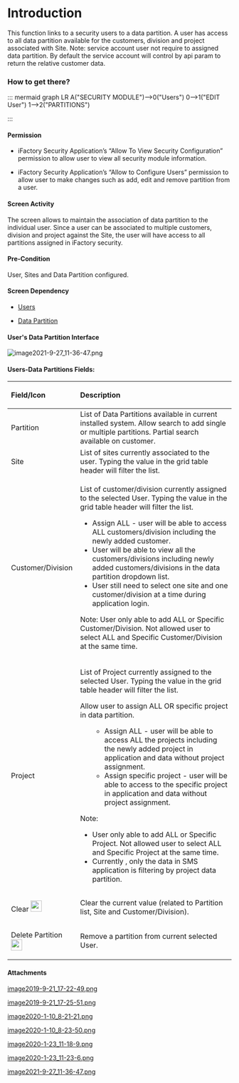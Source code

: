 # Introduction

This function links to a security users to a data partition. A user has access to all data partition available for the customers, division and project associated with Site.
Note: service account user not require to assigned data partition. By default the service account will control by api param to return the relative customer data.


### **How to get there?** 



::: mermaid
graph LR
A("SECURITY MODULE")-->0("Users")
0-->1("EDIT User")
1-->2("PARTITIONS")

:::


#### **Permission** 



- iFactory Security Application’s “Allow To View Security Configuration” permission to allow user to view all security module information.

- iFactory Security Application’s “Allow to Configure Users” permission to allow user to make changes such as add, edit and remove partition from a user.


#### Screen Activity


The screen allows to maintain the association of data partition to the individual user.
Since a user can be associated to multiple customers, division and project against the Site, the user will have access to all partitions assigned in iFactory security.


#### Pre-Condition


User, Sites and Data Partition configured.


#### Screen Dependency



- [Users](/iFactory-JGP-MES/iFactory-JGP-MES-Home/iFactory-JGP-MS/Security-and-App-Configuration/Users-Maintenance.md)


- [Data Partition](/iFactory-JGP-MES/iFactory-JGP-MES-Home/iFactory-JGP-MS/Security-and-App-Configuration/Data-Partitions.md)



#### User's Data Partition Interface


![image2021-9-27_11-36-47.png](/.attachments/99223061.png)




#### Users-Data Partitions Fields:


<table class="wrapped confluenceTable"><colgroup><col /><col /></colgroup><thead><tr><th style="text-align: left;" class="confluenceTh"><p>Field/Icon</p></th><th style="text-align: left;" class="confluenceTh"><p>Description</p></th></tr></thead><tbody><tr><td style="text-align: left;" class="confluenceTd">Partition</td><td style="text-align: left;" class="confluenceTd">List of Data Partitions available in current installed system. Allow search to add single or multiple partitions. Partial search available on customer.</td></tr><tr><td style="text-align: left;" class="confluenceTd">Site</td><td style="text-align: left;" class="confluenceTd">List of sites currently associated to the user. Typing the value in the grid table header will filter the list.</td></tr><tr><td style="text-align: left;" class="confluenceTd">Customer/Division</td><td style="text-align: left;" class="confluenceTd"><p>List of customer/division currently assigned to the selected User. Typing the value in the grid table header will filter the list.</p><ul><li><span>Assign ALL - user will be able to access ALL customers/division including the newly added customer.</span></li><li><span>User will be able to view all the customers/divisions including newly added customers/divisions in the data partition dropdown list.</span></li><li><span>User still need to select one site and one customer/division at a time during application login.</span></li></ul><p><span>Note: User only able to add ALL or Specific Customer/Division. Not allowed user to select ALL and Specific Customer/Division at the same time.</span></p></td></tr><tr><td colspan="1" class="confluenceTd">Project </td><td colspan="1" class="confluenceTd"><p>List of Project currently assigned to the selected User. Typing the value in the grid table header will filter the list.</p><p>Allow user to assign ALL OR specific project in data partition. </p><ol><ul><li><span>Assign ALL - user will be able to access ALL the projects including the newly added project in application and data without project assignment.</span></li><li><span>Assign specific project - user will be able to access to the specific project in application and data without project assignment.</span></li></ul></ol><p><span>Note: </span></p><ul><li><span>User only able to add ALL or Specific Project. Not allowed user to select ALL and Specific Project at the same time.</span></li><li><span>Currently , only the data in SMS application is filtering by project data partition.</span></li></ul></td></tr><tr><td style="text-align: left;" class="confluenceTd"><div class="content-wrapper"><p>Clear <span class="confluence-embedded-file-wrapper confluence-embedded-manual-size"><span class="confluence-embedded-file-wrapper confluence-embedded-manual-size"><img class="confluence-embedded-image confluence-thumbnail confluence-external-resource" width="25" src="attachments/thumbnails/57639258/57639262" data-image-src="http://usplnd0wiki01:8090/download/thumbnails/57639258/image2019-9-21-13-31-3.png?version=1&modificationDate=1569043863991&api=v2" /></span></span></p></div></td><td style="text-align: left;" class="confluenceTd">Clear the current value (related to Partition list, Site and Customer/Division).</td></tr><tr><td style="text-align: left;" class="confluenceTd"><div class="content-wrapper"><p>Delete Partition <span class="confluence-embedded-file-wrapper confluence-embedded-manual-size"><span class="confluence-embedded-file-wrapper confluence-embedded-manual-size"><img class="confluence-embedded-image confluence-thumbnail confluence-external-resource" width="25" src="attachments/thumbnails/57639258/57639264" data-image-src="http://usplnd0wiki01:8090/download/thumbnails/57639258/image2019-9-21-13-33-12.png?version=1&modificationDate=1569043992296&api=v2" /></span></span></p></div></td><td style="text-align: left;" class="confluenceTd">Remove a partition from current selected User.</td></tr></tbody></table>



#### Attachments

[image2019-9-21_17-22-49.png](/.attachments/62423450.png)
[image2019-9-21_17-25-51.png](/.attachments/62423451.png)
[image2020-1-10_8-21-21.png](/.attachments/62423452.png)
[image2020-1-10_8-23-50.png](/.attachments/62423453.png)
[image2020-1-23_11-18-9.png](/.attachments/64422127.png)
[image2020-1-23_11-23-6.png](/.attachments/64422128.png)
[image2021-9-27_11-36-47.png](/.attachments/99223061.png)
